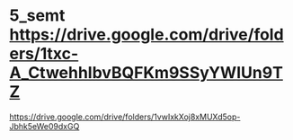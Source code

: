 # 5_semt https://drive.google.com/drive/folders/1txc-A_CtwehhIbvBQFKm9SSyYWIUn9TZ  
https://drive.google.com/drive/folders/1vwIxkXoj8xMUXd5op-Jbhk5eWe09dxGQ